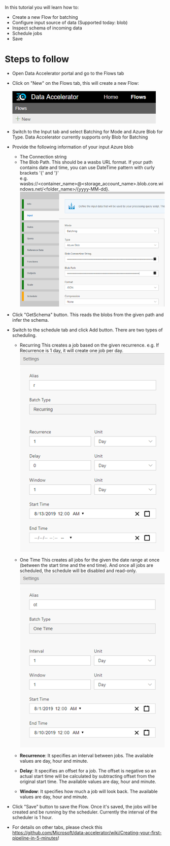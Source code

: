 In this tutorial you will learn how to:
* Create a new Flow for batching
* Configure input source of data (Supported today: blob)
* Inspect schema of incoming data
* Schedule jobs
* Save

# Steps to follow
* Open Data Accelerator portal and go to the Flows tab

* Click on "New" on the Flows tab, this will create a new Flow:<br /><br />
 ![New Flow](./tutorials/images/Tutorial1-1.png)

* Switch to the Input tab and select Batching for Mode and Azure Blob for Type. Data Accelerator currently supports only Blob for Batching

* Provide the following information of your input Azure blob
  - The Connection string
  - The Blob Path. This should be a wasbs URL format. If your path contains date and time, you can use DateTime pattern with curly brackets '{' and '}'  
      e.g. wasbs://<container_name>@<storage_account_name>.blob.core.windows.net/<folder_name>/{yyyy-MM-dd}.<br />
![Scheduling](./tutorials/images/batchBlobInput.PNG)<br />

* Click "GetSchema" button. This reads the blobs from the given path and infer the schema. <br />

* Switch to the schedule tab and click Add button. There are two types of scheduling.
   - Recurring
      This creates a job based on the given recurrence. e.g. If Recurrence is 1 day, it will create one job per day.<br />
 ![Scheduling](./tutorials/images/batchRecurring.PNG)<br />

   - One Time
      This creates all jobs for the given the date range at once (between the start time and the end time). And once all jobs are scheduled, the schedule will be disabled and read-only.<br />
 ![Scheduling](./tutorials/images/batchOneTime.PNG)

  - **Recurrence**:
    It specifies an interval between jobs. The available values are day, hour and minute. <br/>

  - **Delay**:
    It specifies an offset for a job. The offset is negative so an actual start time will be calculated by subtracting offset from the original start time. The available values are day, hour and minute.

  - **Window**:
    It specifies how much a job will look back. The available values are day, hour and minute. 

* Click "Save" button to save the Flow. Once it's saved, the jobs will be created and be running by the scheduler. Currently the interval of the scheduler is 1 hour.

* For details on other tabs, please check this https://github.com/Microsoft/data-accelerator/wiki/Creating-your-first-pipeline-in-5-minutes!